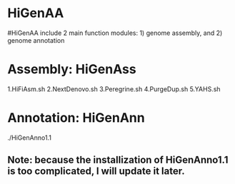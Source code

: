 # HiGenAA
#HiGenAA include 2 main function modules: 1) genome assembly, and 2) genome annotation

# Assembly: HiGenAss

1.HiFiAsm.sh
2.NextDenovo.sh
3.Peregrine.sh
4.PurgeDup.sh
5.YAHS.sh

# Annotation: HiGenAnn

./HiGenAnno1.1
## Note: because the installization of HiGenAnno1.1 is too complicated, I will update it later.
